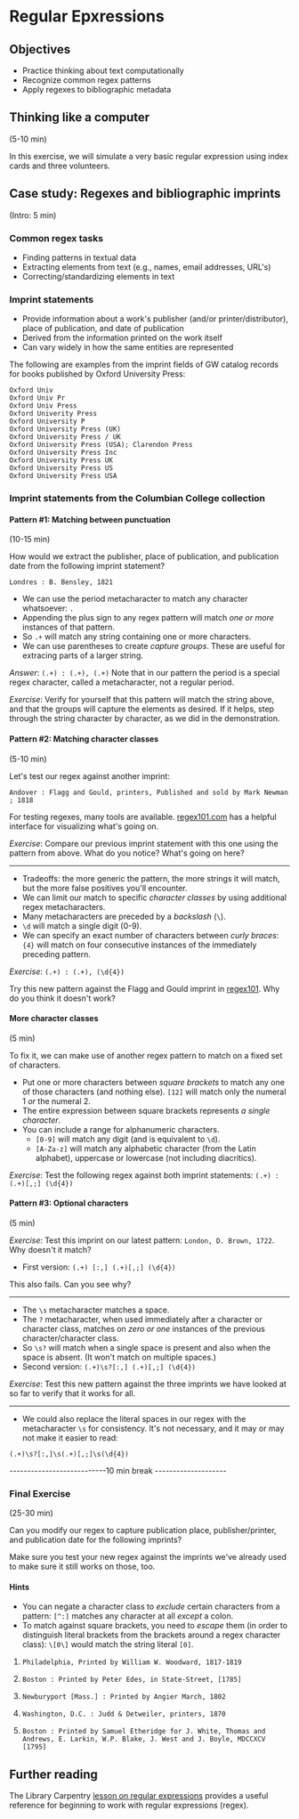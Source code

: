 # Regular Epxressions

## Objectives

   - Practice thinking about text computationally
   - Recognize common regex patterns
   - Apply regexes to bibliographic metadata

## Thinking like a computer
(5-10 min)

In this exercise, we will simulate a very basic regular expression using index cards and three volunteers. 

## Case study: Regexes and bibliographic imprints
(Intro: 5 min)

### Common regex tasks

  - Finding patterns in textual data
  - Extracting elements from text (e.g., names, email addresses, URL's)
  - Correcting/standardizing elements in text

### Imprint statements

  - Provide information about a work's publisher (and/or printer/distributor), place of publication, and date of publication 
  - Derived from the information printed on the work itself
  - Can vary widely in how the same entities are represented 

The following are examples from the imprint fields of GW catalog records for books published by Oxford University Press:
```
Oxford Univ
Oxford Univ Pr
Oxford Univ Press
Oxford Univerity Press
Oxford University P
Oxford University Press (UK)
Oxford University Press / UK
Oxford University Press (USA); Clarendon Press
Oxford University Press Inc
Oxford University Press UK
Oxford University Press US
Oxford University Press USA
```

### Imprint statements from the Columbian College collection

#### Pattern #1: Matching between punctuation 
(10-15 min)

How would we extract the publisher, place of publication, and publication date from the following imprint statement?

`Londres : B. Bensley, 1821`

  - We can use the period metacharacter to match any character whatsoever: `.`
  - Appending the plus sign to any regex pattern will match *one or more* instances of that pattern.
  - So `.+` will match any string containing one or more characters.
  - We can use parentheses to create _capture groups_. These are useful for extracing parts of a larger string.

_Answer_: `(.+) : (.+), (.+)`
Note that in our pattern the period is a special regex character, called a metacharacter, not a regular period.  

_Exercise_: Verify for yourself that this pattern will match the string above, and that the groups will capture the elements as desired. If it helps, step through the string character by character, as we did in the demonstration.

#### Pattern #2: Matching character classes
(5-10 min)

Let's test our regex against another imprint:

`Andover : Flagg and Gould, printers, Published and sold by Mark Newman ; 1818`

For testing regexes, many tools are available. [regex101.com](https://regex101.com/) has a helpful interface for visualizing what's going on. 

_Exercise_: Compare our previous imprint statement with this one using the pattern from above. What do you notice? What's going on here?


------------------------------------------------------

  - Tradeoffs: the more generic the pattern, the more strings it will match, but the more false positives you'll encounter. 
  - We can limit our match to specific _character classes_ by using additional regex metacharacters. 
  - Many metacharacters are preceded by a _backslash_ (`\`).
  - `\d` will match a single digit (0-9).
  - We can specify an exact number of characters between *curly braces*: `{4}` will match on four consecutive instances of the immediately preceding pattern.


_Exercise_: 
`(.+) : (.+), (\d{4})`

Try this new pattern against the Flagg and Gould imprint in [regex101](https://regex101.com). Why do you think it doesn't work? 


#### More character classes
(5 min)

To fix it, we can make use of another regex pattern to match on a fixed set of characters.

  - Put one or more characters between *square brackets* to match any one of those characters (and nothing else). `[12]` will match only the numeral 1 *or* the numeral 2. 
  - The entire expression between square brackets represents *a single character*. 
  - You can include a range for alphanumeric characters. 
    - `[0-9]` will match any digit (and is equivalent to `\d`). 
    - `[A-Za-z]` will match any alphabetic character (from the Latin alphabet), uppercase or lowercase (not including diacritics).

_Exercise_: Test the following regex against both imprint statements: `(.+) : (.+)[,;] (\d{4})`

#### Pattern #3: Optional characters
(5 min)

_Exercise_: Test this imprint on our latest pattern: `London, D. Brown, 1722`. Why doesn't it match?


  - First version: `(.+) [:,] (.+)[,;] (\d{4})`

This also fails. Can you see why?

-------------------------------------------------

  - The `\s` metacharacter matches a space.
  - The `?` metacharacter, when used immediately after a character or character class, matches on _zero or one_ instances of the previous character/character class. 
  - So `\s?` will match when a single space is present and also when the space is absent. (It won't match on multiple spaces.)
  - Second version: `(.+)\s?[:,] (.+)[,;] (\d{4})`

_Exercise_: Test this new pattern against the three imprints we have looked at so far to verify that it works for all.

----------------------------------------------------

  - We could also replace the literal spaces in our regex with the metacharacter `\s` for consistency. It's not necessary, and it may or may not make it easier to read:

  `(.+)\s?[:,]\s(.+)[,;]\s(\d{4})`

---------------------------10 min break --------------------

### Final Exercise
(25-30 min)

Can you modify our regex to capture publication place, publisher/printer, and publication date for the following imprints?

Make sure you test your new regex against the imprints we've already used to make sure it still works on those, too.

#### Hints

  - You can negate a character class to *exclude* certain characters from a pattern: `[^:]` matches any character at all *except* a colon.
  - To match against square brackets, you need to *escape* them (in order to distinguish literal brackets from the brackets around a regex character class): `\[0\]` would match the string literal `[0]`.

1. `Philadelphia, Printed by William W. Woodward, 1817-1819`

2. `Boston : Printed by Peter Edes, in State-Street, [1785]`

3. `Newburyport [Mass.] : Printed by Angier March, 1802`

4. `Washington, D.C. : Judd & Detweiler, printers, 1870`

5. `Boston : Printed by Samuel Etheridge for J. White, Thomas and Andrews, E. Larkin, W.P. Blake, J. West and J. Boyle, MDCCXCV [1795]`


## Further reading

The Library Carpentry [lesson on regular expressions](https://librarycarpentry.org/lc-data-intro/01-regular-expressions/index.html) provides a useful reference for beginning to work with regular expressions (regex).

